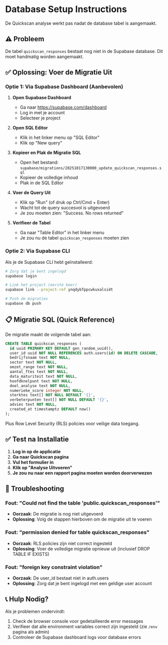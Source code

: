 # Database Setup Instructions

De Quickscan analyse werkt pas nadat de database tabel is aangemaakt.

## ⚠️ Probleem

De tabel `quickscan_responses` bestaat nog niet in de Supabase database. Dit moet handmatig worden aangemaakt.

## ✅ Oplossing: Voer de Migratie Uit

### Optie 1: Via Supabase Dashboard (Aanbevolen)

1. **Open Supabase Dashboard**
   - Ga naar https://supabase.com/dashboard
   - Log in met je account
   - Selecteer je project

2. **Open SQL Editor**
   - Klik in het linker menu op "SQL Editor"
   - Klik op "New query"

3. **Kopieer en Plak de Migratie SQL**
   - Open het bestand: `supabase/migrations/20251017130000_update_quickscan_responses.sql`
   - Kopieer de volledige inhoud
   - Plak in de SQL Editor

4. **Voer de Query Uit**
   - Klik op "Run" (of druk op Ctrl/Cmd + Enter)
   - Wacht tot de query succesvol is uitgevoerd
   - Je zou moeten zien: "Success. No rows returned"

5. **Verifieer de Tabel**
   - Ga naar "Table Editor" in het linker menu
   - Je zou nu de tabel `quickscan_responses` moeten zien

### Optie 2: Via Supabase CLI

Als je de Supabase CLI hebt geïnstalleerd:

```bash
# Zorg dat je bent ingelogd
supabase login

# Link het project (eerste keer)
supabase link --project-ref ynqdybfppcwkuxalsidt

# Push de migraties
supabase db push
```

## 📋 Migratie SQL (Quick Reference)

De migratie maakt de volgende tabel aan:

```sql
CREATE TABLE quickscan_responses (
  id uuid PRIMARY KEY DEFAULT gen_random_uuid(),
  user_id uuid NOT NULL REFERENCES auth.users(id) ON DELETE CASCADE,
  bedrijfsnaam text NOT NULL,
  sector text NOT NULL,
  omzet_range text NOT NULL,
  aantal_ftes text NOT NULL,
  data_maturiteit text NOT NULL,
  hoofdknelpunt text NOT NULL,
  doel_analyse text NOT NULL,
  numerieke_score integer NOT NULL,
  sterktes text[] NOT NULL DEFAULT '{}',
  verbeterpunten text[] NOT NULL DEFAULT '{}',
  advies text NOT NULL,
  created_at timestamptz DEFAULT now()
);
```

Plus Row Level Security (RLS) policies voor veilige data toegang.

## ✅ Test na Installatie

1. **Log in op de applicatie**
2. **Ga naar Quickscan pagina**
3. **Vul het formulier in**
4. **Klik op "Analyse Uitvoeren"**
5. **Je zou nu naar een rapport pagina moeten worden doorverwezen**

## 🔧 Troubleshooting

### Fout: "Could not find the table 'public.quickscan_responses'"
- **Oorzaak**: De migratie is nog niet uitgevoerd
- **Oplossing**: Volg de stappen hierboven om de migratie uit te voeren

### Fout: "permission denied for table quickscan_responses"
- **Oorzaak**: RLS policies zijn niet correct ingesteld
- **Oplossing**: Voer de volledige migratie opnieuw uit (inclusief DROP TABLE IF EXISTS)

### Fout: "foreign key constraint violation"
- **Oorzaak**: De user_id bestaat niet in auth.users
- **Oplossing**: Zorg dat je bent ingelogd met een geldige user account

## 📞 Hulp Nodig?

Als je problemen ondervindt:
1. Check de browser console voor gedetailleerde error messages
2. Verifieer dat alle environment variables correct zijn ingesteld (zie `/env` pagina als admin)
3. Controleer de Supabase dashboard logs voor database errors
